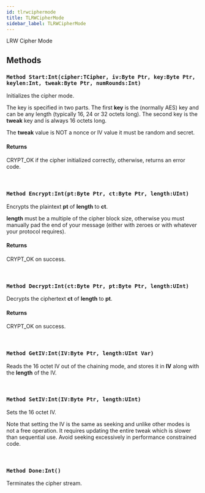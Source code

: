 ```yaml
---
id: tlrwciphermode
title: TLRWCipherMode
sidebar_label: TLRWCipherMode
---
```


LRW Cipher Mode


## Methods

### `Method Start:Int(cipher:TCipher, iv:Byte Ptr, key:Byte Ptr, keylen:Int, tweak:Byte Ptr, numRounds:Int)`

Initializes the cipher mode.

The key is specified in two parts. The first <b>key</b> is the (normally AES) key and can be any length (typically 16, 24 or 32 octets long).
The second key is the <b>tweak</b> key and is always 16 octets long.

The <b>tweak</b> value is NOT a nonce or IV value it must be random and secret.


#### Returns
CRYPT_OK if the cipher initialized correctly, otherwise, returns an error code.


<br/>

### `Method Encrypt:Int(pt:Byte Ptr, ct:Byte Ptr, length:UInt)`

Encrypts the plaintext <b>pt</b> of <b>length</b> to <b>ct</b>.

<b>length</b> must be a multiple of the cipher block size, otherwise you must manually pad the end of your
message (either with zeroes or with whatever your protocol requires).


#### Returns
CRYPT_OK on success.


<br/>

### `Method Decrypt:Int(ct:Byte Ptr, pt:Byte Ptr, length:UInt)`

Decrypts the ciphertext <b>ct</b> of <b>length</b> to <b>pt</b>.

#### Returns
CRYPT_OK on success.


<br/>

### `Method GetIV:Int(IV:Byte Ptr, length:UInt Var)`

Reads the 16 octet IV out of the chaining mode, and stores it in <b>IV</b> along with the <b>length</b> of the IV.

<br/>

### `Method SetIV:Int(IV:Byte Ptr, length:UInt)`

Sets the 16 octet IV.

Note that setting the IV is the same as seeking and unlike other modes is not a free operation.
It requires updating the entire tweak which is slower than sequential use.
Avoid seeking excessively in performance constrained code.


<br/>

### `Method Done:Int()`

Terminates the cipher stream.

<br/>

